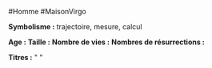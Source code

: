 #Homme #MaisonVirgo

**Symbolisme :** trajectoire, mesure, calcul

**Age :**
**Taille :**
**Nombre de vies :**
**Nombres de résurrections :**

**Titres :** 
"
"

